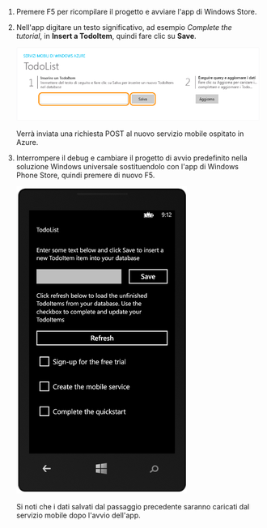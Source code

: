 
1. Premere F5 per ricompilare il progetto e avviare l'app di Windows Store.
2. Nell'app digitare un testo significativo, ad esempio *Complete the tutorial*, in **Insert a TodoItem**, quindi fare clic su **Save**.
   
    ![](./media/mobile-services-windows-universal-test-app/mobile-quickstart-startup.png)
   
    Verrà inviata una richiesta POST al nuovo servizio mobile ospitato in Azure.
3. Interrompere il debug e cambiare il progetto di avvio predefinito nella soluzione Windows universale sostituendolo con l'app di Windows Phone Store, quindi premere di nuovo F5.
   
    ![](./media/mobile-services-windows-universal-test-app/mobile-quickstart-completed-wp8.png)
   
    Si noti che i dati salvati dal passaggio precedente saranno caricati dal servizio mobile dopo l'avvio dell'app.

<!---HONumber=Oct15_HO3-->
